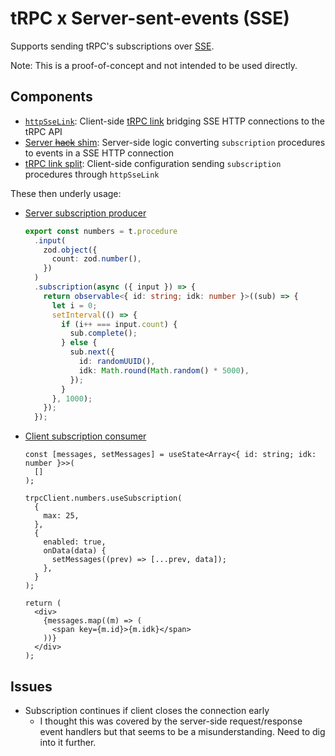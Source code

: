 # tRPC x Server-sent-events (SSE)

Supports sending tRPC's subscriptions over [SSE](https://developer.mozilla.org/en-US/docs/Web/API/Server-sent_events).

Note: This is a proof-of-concept and not intended to be used directly.

## Components

- [`httpSseLink`](src/link.ts): Client-side [tRPC link](https://trpc.io/docs/links) bridging SSE HTTP connections to the tRPC API
- [Server ~~hack~~ shim](example/src/pages/api/trpc/%5Btrpc%5D.ts): Server-side logic converting `subscription` procedures to events in a SSE HTTP connection
- [tRPC link split](example/src/trpc.ts): Client-side configuration sending `subscription` procedures through `httpSseLink`

These then underly usage:

- [Server subscription producer](example/src/server/router/watch.ts)

  ```ts
  export const numbers = t.procedure
    .input(
      zod.object({
        count: zod.number(),
      })
    )
    .subscription(async ({ input }) => {
      return observable<{ id: string; idk: number }>((sub) => {
        let i = 0;
        setInterval(() => {
          if (i++ === input.count) {
            sub.complete();
          } else {
            sub.next({
              id: randomUUID(),
              idk: Math.round(Math.random() * 5000),
            });
          }
        }, 1000);
      });
    });
  ```

- [Client subscription consumer](example/src/pages/index.tsx)

  ```tsx
  const [messages, setMessages] = useState<Array<{ id: string; idk: number }>>(
    []
  );

  trpcClient.numbers.useSubscription(
    {
      max: 25,
    },
    {
      enabled: true,
      onData(data) {
        setMessages((prev) => [...prev, data]);
      },
    }
  );

  return (
    <div>
      {messages.map((m) => (
        <span key={m.id}>{m.idk}</span>
      ))}
    </div>
  );
  ```

## Issues

- Subscription continues if client closes the connection early
  - I thought this was covered by the server-side request/response event handlers but that seems to be a misunderstanding. Need to dig into it further.
